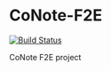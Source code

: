 # CoNote-F2E

[![Build Status](https://travis-ci.org/springhack/CoNote-F2E.svg?branch=master)](https://travis-ci.org/springhack/CoNote-F2E)

CoNote F2E project
